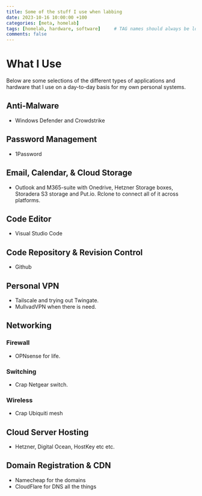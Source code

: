 ```yaml
---
title: Some of the stuff I use when labbing
date: 2023-10-16 10:00:00 +100
categories: [meta, homelab]
tags: [homelab, hardware, software]     # TAG names should always be lowercase
comments: false
---
```


# What I Use

Below are some selections of the different types of applications and hardware that I use on a day-to-day basis for my own personal systems.

## Anti-Malware

* Windows Defender and Crowdstrike

## Password Management

* 1Password

## Email, Calendar, & Cloud Storage

* Outlook and M365-suite with Onedrive, Hetzner Storage boxes, Storadera S3 storage and Put.io. Rclone to connect all of it across platforms.

## Code Editor

* Visual Studio Code

## Code Repository & Revision Control

* Github

## Personal VPN

* Tailscale and trying out Twingate.
* MullvadVPN when there is need.

## Networking

### Firewall

* OPNsense for life.

### Switching

* Crap Netgear switch.

### Wireless

* Crap Ubiquiti mesh

## Cloud Server Hosting

* Hetzner, Digital Ocean, HostKey etc etc.

## Domain Registration & CDN

* Namecheap for the domains
* CloudFlare for DNS all the things

